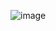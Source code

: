 ![image](https://github.com/MrUmmataliyev/fullweb_ngBootstarap/assets/145908814/1d974968-bf82-494a-8413-61005a9c618f)
